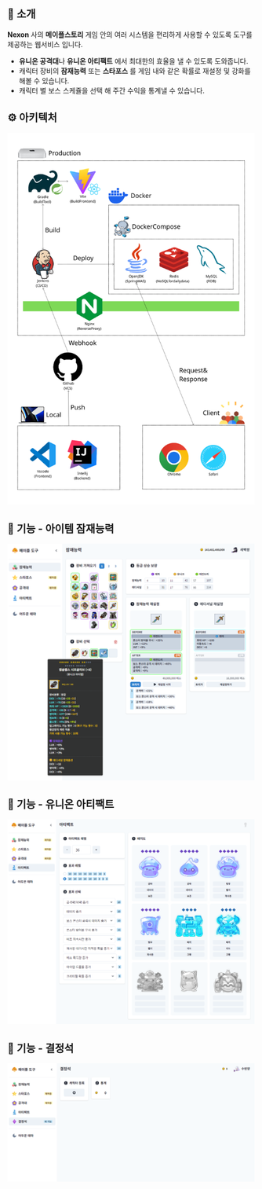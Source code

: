 ## 🍁 소개

**Nexon** 사의 **메이플스토리** 게임 안의 여러 시스템을 편리하게 사용할 수 있도록 도구를 제공하는 웹서비스 입니다.

- **유니온 공격대**나 **유니온 아티팩트** 에서 최대한의 효율을 낼 수 있도록 도와줍니다.
- 캐릭터 장비의 **잠재능력** 또는 **스타포스** 를 게임 내와 같은 확률로 재설정 및 강화를 해볼 수 있습니다.
- 캐릭터 별 보스 스케쥴을 선택 해 주간 수익을 통계낼 수 있습니다.

## ⚙️ 아키텍처

![](https://raw.githubusercontent.com/geoje/MapleTool/develop/screenshot/architecture.svg)

## 🎲 기능 - 아이템 잠재능력

![](https://raw.githubusercontent.com/geoje/MapleTool/develop/screenshot/potential.png)

## 🔮 기능 - 유니온 아티팩트

![](https://raw.githubusercontent.com/geoje/MapleTool/develop/screenshot/union-artifact.png)

## 💎 기능 - 결정석

![](https://raw.githubusercontent.com/geoje/MapleTool/develop/screenshot/crystal.gif)
